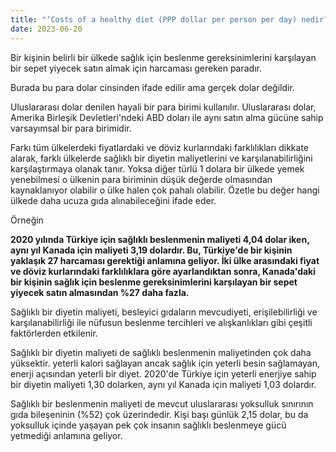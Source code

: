 ```yaml
---
title: "‘Costs of a healthy diet (PPP dollar per person per day) nedir?"
date: 2023-06-20
---
```


Bir kişinin belirli bir ülkede sağlık için beslenme gereksinimlerini karşılayan bir sepet yiyecek satın almak için harcaması gereken paradır.

Burada bu para dolar cinsinden ifade edilir ama gerçek dolar değildir.

Uluslararası dolar denilen hayali bir para birimi kullanılır. Uluslararası dolar, Amerika Birleşik Devletleri'ndeki ABD doları ile aynı satın alma gücüne sahip varsayımsal bir para birimidir.

Farkı tüm ülkelerdeki fiyatlardaki ve döviz kurlarındaki farklılıkları dikkate alarak, farklı ülkelerde sağlıklı bir diyetin maliyetlerini ve karşılanabilirliğini karşılaştırmaya olanak tanır. Yoksa diğer türlü 1 dolara bir ülkede yemek yenebilmesi o ülkenin para biriminin düşük değerde olmasından kaynaklanıyor olabilir o ülke halen çok pahalı olabilir. Özetle bu değer hangi ülkede daha ucuza gıda alınabileceğini ifade eder.

Örneğin

**2020 yılında Türkiye için sağlıklı beslenmenin maliyeti 4,04 dolar iken, aynı yıl Kanada için maliyeti 3,19 dolardır. Bu, Türkiye'de bir kişinin yaklaşık 27 harcaması gerektiği anlamına geliyor. İki ülke arasındaki fiyat ve döviz kurlarındaki farklılıklara göre ayarlandıktan sonra, Kanada'daki bir kişinin sağlık için beslenme gereksinimlerini karşılayan bir sepet yiyecek satın almasından %27 daha fazla.**

Sağlıklı bir diyetin maliyeti, besleyici gıdaların mevcudiyeti, erişilebilirliği ve karşılanabilirliği ile nüfusun beslenme tercihleri ve alışkanlıkları gibi çeşitli faktörlerden etkilenir.

Sağlıklı bir diyetin maliyeti de sağlıklı beslenmenin maliyetinden çok daha yüksektir. yeterli kalori sağlayan ancak sağlık için yeterli besin sağlamayan, enerji açısından yeterli bir diyet. 2020'de Türkiye için yeterli enerjiye sahip bir diyetin maliyeti 1,30 dolarken, aynı yıl Kanada için maliyeti 1,03 dolardır.

Sağlıklı bir beslenmenin maliyeti de mevcut uluslararası yoksulluk sınırının gıda bileşeninin (%52) çok üzerindedir. Kişi başı günlük 2,15 dolar, bu da yoksulluk içinde yaşayan pek çok insanın sağlıklı beslenmeye gücü yetmediği anlamına geliyor.

